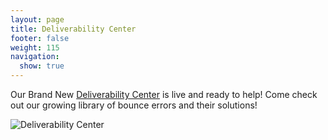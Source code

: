 ```yaml
---
layout: page
title: Deliverability Center
footer: false
weight: 115
navigation:
  show: true 
---
```


Our Brand New [Deliverability Center](https://sendgrid.com/deliverabilitycenter) is live and ready to help!
Come check out our growing library of bounce errors and their solutions! 


![]({{root_url}}/images/deliverability_center_screenshot.png "Deliverability Center")
